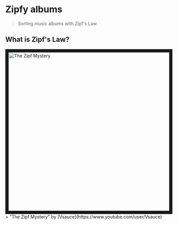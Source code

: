 # Zipfy albums
> Sorting music albums with Zipf's Law

## What is Zipf's Law?

<a href="http://www.youtube.com/watch?feature=player_embedded&v=fCn8zs912OE" target="_blank">
<img src="https://cloud.githubusercontent.com/assets/10467818/15278968/780e2546-1b1f-11e6-8085-0c2aee3f3f73.png" alt="The Zipf Mystery" width="871" height="497" border="10" />
</a>
> "The Zipf Mystery" by [Vsauce](https://www.youtube.com/user/Vsauce)
